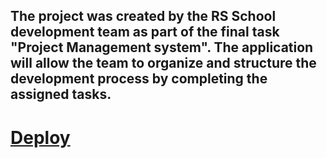 ## The project was created by the RS School development team as part of the final task "Project Management system". The application will allow the team to organize and structure the development process by completing the assigned tasks.
# [Deploy](https://project-management-app-team10.netlify.app/)
